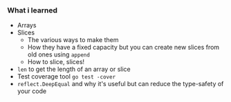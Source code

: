 ### What i learned

* Arrays
* Slices
    * The various ways to make them
    * How they have a fixed capacity but you can create new slices from old ones using `append`
    * How to slice, slices!
* `len` to get the length of an array or slice
* Test coverage tool `go test -cover`
* `reflect.DeepEqual` and why it's useful but can reduce the type-safety of your code